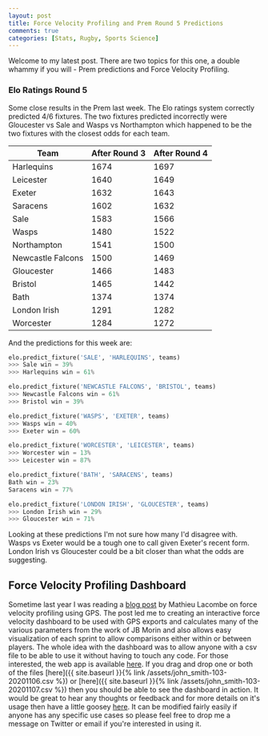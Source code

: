```yaml
---
layout: post
title: Force Velocity Profiling and Prem Round 5 Predictions
comments: true
categories: [Stats, Rugby, Sports Science]
---
```


Welcome to my latest post. There are two topics for this one, a double whammy if you will - Prem predictions and Force Velocity Profiling. 

### Elo Ratings Round 5
Some close results in the Prem last week. The Elo ratings system correctly predicted 4/6 fixtures. The two fixtures predicted incorrectly were Gloucester vs Sale and Wasps vs Northampton which happened to be the two fixtures with the closest odds for each team.

| Team   | After Round 3  | After Round 4  | 
| -------|------------------------|----------------------------|
Harlequins | 1674 | 1697 | 
Leicester | 1640 | 1649 | 
Exeter | 1632 | 1643 | 
Saracens | 1602 | 1632 | 
Sale | 1583 | 1566 | 
Wasps | 1480 | 1522 |
Northampton | 1541 | 1500 | 
Newcastle Falcons | 1500 | 1469 | 
Gloucester | 1466 | 1483 | 
Bristol | 1465 | 1442 | 
Bath | 1374 | 1374 | 
London Irish | 1291 | 1282 | 
Worcester | 1284 | 1272 | 

And the predictions for this week are:

```python  
elo.predict_fixture('SALE', 'HARLEQUINS', teams)
>>> Sale win = 39%
>>> Harlequins win = 61%  

elo.predict_fixture('NEWCASTLE FALCONS', 'BRISTOL', teams)
>>> Newcastle Falcons win = 61%
>>> Bristol win = 39%

elo.predict_fixture('WASPS', 'EXETER', teams)
>>> Wasps win = 40%
>>> Exeter win = 60%

elo.predict_fixture('WORCESTER', 'LEICESTER', teams)
>>> Worcester win = 13%
>>> Leicester win = 87%

elo.predict_fixture('BATH', 'SARACENS', teams)
Bath win = 23%
Saracens win = 77% 

elo.predict_fixture('LONDON IRISH', 'GLOUCESTER', teams)
>>> London Irish win = 29%
>>> Gloucester win = 71%
```  

Looking at these predictions I'm not sure how many I'd disagree with. Wasps vs Exeter would be a tough one to call given Exeter's recent form. London Irish vs Gloucester could be a bit closer than what the odds are suggesting.  

## Force Velocity Profiling Dashboard  

Sometime last year I was reading a [blog post](https://www.mathlacome.com/blog/fvp-easy)  by Mathieu Lacombe on force velocity profiling using GPS. The post led me to creating an interactive force velocity dashboard to be used with GPS exports and calculates many of the various parameters from the work of JB Morin and also allows easy visualization of each sprint to allow comparisons either within or between players. The whole idea with the dashboard was to allow anyone with a csv file to be able to use it without having to touch any code. For those interested, the web app is available [here](http://force-velocity-profile.herokuapp.com/). If you drag and drop one or both of the files [here]({{ site.baseurl }}{% link /assets/john_smith-103-20201106.csv %}) or [here]({{ site.baseurl }}{% link /assets/john_smith-103-20201107.csv %}) then you should be able to see the dashboard in action. It would be great to hear any thoughts or feedback and for more details on it's usage then have a little goosey [here](https://github.com/Grant592/force-velocity-app). It can be modified fairly easily if anyone has any specific use cases so please feel free to drop me a message on Twitter or email if you're interested in using it.  




